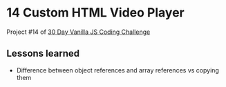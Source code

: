 # 14 Custom HTML Video Player
Project #14 of [30 Day Vanilla JS Coding Challenge](https://javascript30.com)

## Lessons learned
- Difference between object references and array references vs copying them

